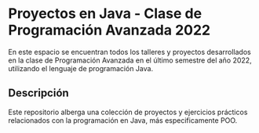 # Proyectos en Java - Clase de Programación Avanzada 2022

En este espacio se encuentran todos los talleres y proyectos desarrollados en la clase de Programación Avanzada en el último semestre del año 2022, utilizando el lenguaje de programación Java.

## Descripción

Este repositorio alberga una colección de proyectos y ejercicios prácticos relacionados con la programación en Java, más especificamente POO.
